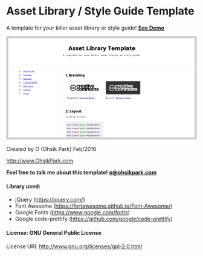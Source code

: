 # Asset Library / Style Guide Template
A template for your killer asset library or style guide!
**[See Demo](http://ohsik.github.io/asset-library-template/)**

![Asset Library / Style Guide Template](/screenshot.jpg?raw=true "Style Guide Template")

Created by O (Ohsik Park) Feb/2016

http://www.OhsikPark.com

**Feel free to talk me about this template! o@ohsikpark.com**

#### Library used:
- jQuery (https://jquery.com/)
- Font Awesome (https://fortawesome.github.io/Font-Awesome/)
- Google Fonts (https://www.google.com/fonts)
- Google code-prettify (https://github.com/google/code-prettify)

#### License: GNU General Public License
License URI: http://www.gnu.org/licenses/gpl-2.0.html

